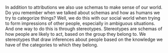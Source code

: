 In addition to attributions we also use schemas to make sense of our world. Do
you remember when we talked about schemas and how as humans we try to
categorize things? Well, we do this with our social world when trying to form
impressions of other people, especially in ambiguous situations. And one way to
do this is through stereotypes. Stereotypes are schemas of how people are
likely to act, based on the group they belong to. We stereotypes that draw
inferences about people based on the knowledge we have of the categories to
which they belong.
